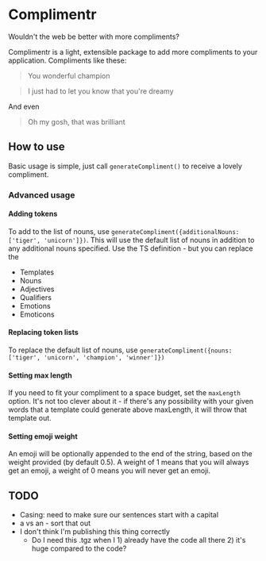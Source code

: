 # Complimentr

Wouldn't the web be better with more compliments?

Complimentr is a light, extensible package to add more compliments to your application. Compliments like these: 

> You wonderful champion
 
> I just had to let you know that you're dreamy

And even

> Oh my gosh, that was brilliant

## How to use

Basic usage is simple, just call `generateCompliment()` to receive a lovely compliment.

### Advanced usage

#### Adding tokens
To add to the list of nouns, use `generateCompliment({additionalNouns: ['tiger', 'unicorn']})`.
This will use the default list of nouns in addition to any additional nouns specified.
Use the TS definition - but you can replace the 
- Templates
- Nouns
- Adjectives
- Qualifiers
- Emotions
- Emoticons

#### Replacing token lists
To replace the default list of nouns, use `generateCompliment({nouns: ['tiger', 'unicorn', 'champion', 'winner']})`

#### Setting max length
If you need to fit your compliment to a space budget, set the `maxLength` option.
It's not too clever about it - if there's any possibility with your given words that a template could generate above maxLength, it will throw that template out.

#### Setting emoji weight
An emoji will be optionally appended to the end of the string, based on the weight provided (by default 0.5).
A weight of 1 means that you will always get an emoji, a weight of 0 means you will never get an emoji.

## TODO
- Casing: need to make sure our sentences start with a capital
- a vs an - sort that out
- I don't think I'm publishing this thing correctly
  - Do I need this .tgz when I 1) already have the code all there 2) it's huge compared to the code?